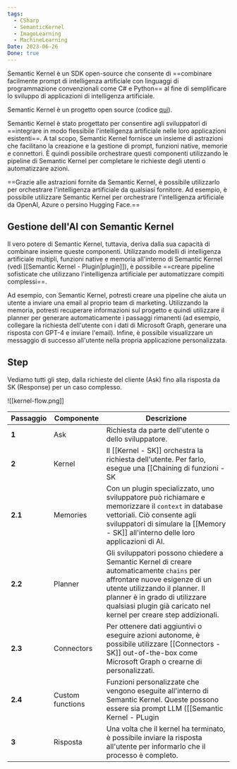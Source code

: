 ```yaml
---
tags:
  - CSharp
  - SemanticKernel
  - ImagoLearning
  - MachineLearning
Date: 2023-06-26
Done: true
---
```

Semantic Kernel è un SDK open-source che consente di ==combinare facilmente prompt di intelligenza artificiale con linguaggi di programmazione convenzionali come C# e Python== al fine di semplificare lo sviluppo di applicazioni di intelligenza artificiale.

Semantic Kernel è un progetto open source (codice [qui](https://github.com/microsoft/semantic-kernel/)).

Semantic Kernel è stato progettato per consentire agli sviluppatori di ==integrare in modo flessibile l'intelligenza artificiale nelle loro applicazioni esistenti==.
A tal scopo, Semantic Kernel fornisce un insieme di astrazioni che facilitano la creazione e la gestione di prompt, funzioni native, memorie e connettori. È quindi possibile orchestrare questi componenti utilizzando le pipeline di Semantic Kernel per completare le richieste degli utenti o automatizzare azioni.

==Grazie alle astrazioni fornite da Semantic Kernel, è possibile utilizzarlo per orchestrare l'intelligenza artificiale da qualsiasi fornitore. Ad esempio, è possibile utilizzare Semantic Kernel per orchestrare l'intelligenza artificiale da OpenAI, Azure o persino Hugging Face.==

## Gestione dell'AI con Semantic Kernel

Il vero potere di Semantic Kernel, tuttavia, deriva dalla sua capacità di combinare insieme queste componenti.
Utilizzando modelli di intelligenza artificiale multipli, funzioni native e memoria all'interno di Semantic Kernel (vedi [[Semantic Kernel - Plugin|plugin]]), è possibile ==creare pipeline sofisticate che utilizzano l'intelligenza artificiale per automatizzare compiti complessi==.

Ad esempio, con Semantic Kernel, potresti creare una pipeline che aiuta un utente a inviare una email al proprio team di marketing.
Utilizzando la memoria, potresti recuperare informazioni sul progetto e quindi utilizzare il planner per generare automaticamente i passaggi rimanenti (ad esempio, collegare la richiesta dell'utente con i dati di Microsoft Graph, generare una risposta con GPT-4 e inviare l'email). Infine, è possibile visualizzare un messaggio di successo all'utente nella propria applicazione personalizzata.

## Step
Vediamo tutti gli step, dalla richieste del cliente (Ask) fino alla risposta da SK (Response) per un caso complesso.

![[kernel-flow.png]]

| Passaggio | Componente       | Descrizione                                                                                                                                                                                                                                                                          |
| --------- | ---------------- | ------------------------------------------------------------------------------------------------------------------------------------------------------------------------------------------------------------------------------------------------------------------------------------ |
| **1**     | Ask              | Richiesta da parte dell'utente o dello sviluppatore.                                                                                                                                                                                                                                 |
| **2**     | Kernel           | Il [[Kernel - SK]] orchestra la richiesta dell'utente. Per farlo, esegue una [[Chaining di funzioni - SK|pipeline/chain]] definita dallo sviluppatore. Durante l'esecuzione della chain, il kernel fornisce un `context` comune in modo che i dati possano essere condivisi tra le functions. |
| **2.1**   | Memories         | Con un plugin specializzato, uno sviluppatore può richiamare e memorizzare il `context` in database vettoriali. Ciò consente agli sviluppatori di simulare la [[Memory - SK]] all'interno delle loro applicazioni di AI.                                                                  |
| **2.2**   | Planner          | Gli sviluppatori possono chiedere a Semantic Kernel di creare automaticamente `chains` per affrontare nuove esigenze di un utente utilizzando il planner. Il planner è in grado di utilizzare qualsiasi plugin già caricato nel kernel per creare step addizionali.                  |
| **2.3**   | Connectors       | Per ottenere dati aggiuntivi o eseguire azioni autonome, è possibile utilizzare [[Connectors - SK]] out-of-the-box come Microsoft Graph o crearne di personalizzati.                                                                                                                      |
| **2.4**   | Custom functions | Funzioni personalizzate che vengono eseguite all'interno di Semantic Kernel. Queste possono essere sia prompt LLM ([[Semantic Kernel - PLugin|semantic functions]]) che codice nativo C# o Python (`native functions`).                                                              |
| **3**     | Risposta         | Una volta che il kernel ha terminato, è possibile inviare la risposta all'utente per informarlo che il processo è completo.                                                                                                                                                          |
